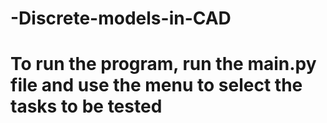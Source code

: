 # -Discrete-models-in-CAD
# To run the program, run the main.py file and use the menu to select the tasks to be tested
